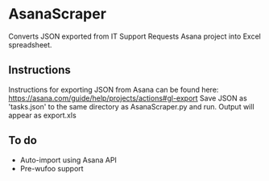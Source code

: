 # AsanaScraper
Converts JSON exported from IT Support Requests Asana project into Excel spreadsheet. 

## Instructions
Instructions for exporting JSON from Asana can be found here: 
https://asana.com/guide/help/projects/actions#gl-export
Save JSON as 'tasks.json' to the same directory as AsanaScraper.py and run. 
Output will appear as export.xls

## To do
* Auto-import using Asana API
* Pre-wufoo support
